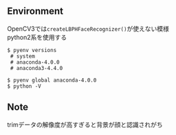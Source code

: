 ## Environment
OpenCV3では`createLBPHFaceRecognizer()`が使えない模様  
python2系を使用する
```
$ pyenv versions
 # system
 # anaconda-4.0.0
 # anaconda3-4.4.0

$ pyenv global anaconda-4.0.0
$ python -V
```


## Note
trimデータの解像度が高すぎると背景が顔と認識されがち